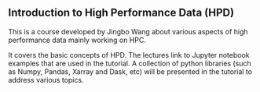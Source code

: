## Introduction to High Performance Data (HPD)

This is a course developed by Jingbo Wang about various aspects of high performance data mainly working on HPC.

It covers the basic concepts of HPD. The lectures link to Jupyter notebook examples that are used in the tutorial. A collection of python libraries (such as Numpy, Pandas, Xarray and Dask, etc) will be presented in the tutorial to address various topics.
